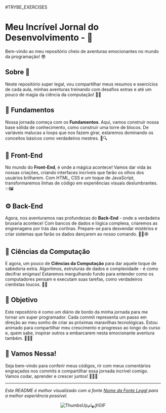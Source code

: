 #TRYBE_EXERCISES

# Meu Incrível Jornal do Desenvolvimento - 🚀

Bem-vindo ao meu repositório cheio de aventuras emocionantes no mundo da programação! 😎

## Sobre 📜

Neste repositório super legal, vou compartilhar meus resumos e exercícios de cada aula, minhas aventuras treinando com desafios extras e até um pouco de magia da ciência da computação! 🎩✨

## 🧩 Fundamentos

Nossa jornada começa com os **Fundamentos**. Aqui, vamos construir nossa base sólida de conhecimento, como construir uma torre de blocos. De variáveis malucas a loops que nos fazem girar, estaremos dominando os conceitos básicos como verdadeiros mestres. 🧱🔍

## 🎨 Front-End

No mundo do **Front-End**, é onde a mágica acontece! Vamos dar vida às nossas criações, criando interfaces incríveis que farão os olhos dos usuários brilharem. Com HTML, CSS e um toque de JavaScript, transformaremos linhas de código em experiências visuais deslumbrantes. ✨🖼️

## ⚙️ Back-End

Agora, nos aventuramos nas profundezas do **Back-End** - onde a verdadeira bruxaria acontece! Com bancos de dados e lógica complexa, criaremos as engrenagens por trás das cortinas. Prepare-se para desvendar mistérios e criar sistemas que farão os dados dançarem ao nosso comando. 🧙‍♂️🕸️

## 🧬 Ciências da Computação

E agora, um pouco de **Ciências da Computação** para dar aquele toque de sabedoria extra. Algoritmos, estruturas de dados e complexidade - é como decifrar enigmas! Estaremos mergulhando fundo para entender como os computadores pensam e executam suas tarefas, como verdadeiros cientistas loucos. 🔬🤯

## 🌟 Objetivo

Este repositório é como um diário de bordo da minha jornada para me tornar um super programador. Cada commit representa um passo em direção ao meu sonho de criar as próximas maravilhas tecnológicas. Estou animado para compartilhar meu crescimento e progresso ao longo do curso e, quem sabe, inspirar outros a embarcarem nesta emocionante aventura também. 🌠🚴‍♂️

## 🎉 Vamos Nessa!

Seja bem-vindo para conferir meus códigos, rir com meus comentários engraçados nos commits e compartilhar essa jornada incrível comigo. Vamos codar, aprender e crescer juntos! 🚀👨‍💻

---

*Este README é melhor visualizado com a fonte [Nome da Fonte Legal](link_da_fonte) para a melhor experiência possível.*


<div align = "center">
  
![ThumbsUpالإبهامGIF](https://media2.giphy.com/media/ny7UCd6JETnmE/giphy.gif?cid=ecf05e477acr6nxmq48vqc7a2xlh0o4aha5boowdzp0rfea1&ep=v1_gifs_search&rid=giphy.gif&ct=g)
